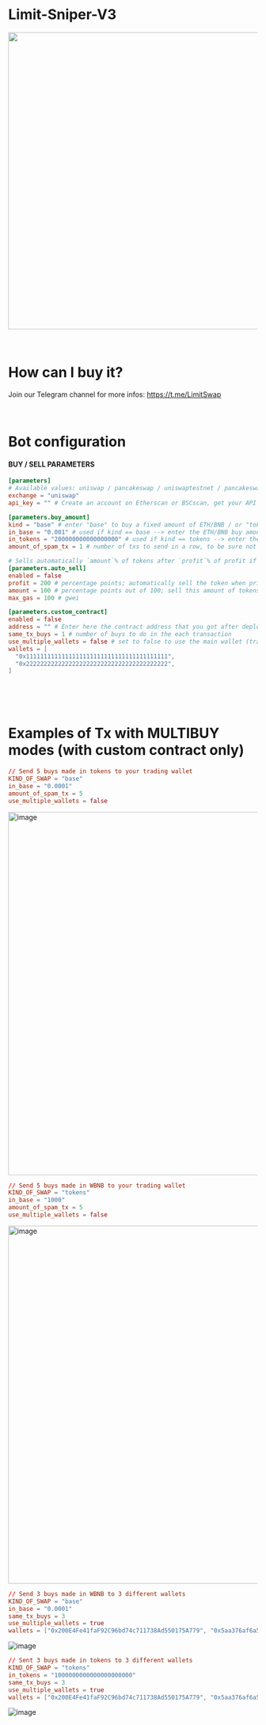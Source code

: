 # Limit-Sniper-V3

<img src="https://user-images.githubusercontent.com/70858574/210904846-a055fd00-0e15-4651-90e0-eefb4ec15264.png" width="600">



&nbsp;

# How can I buy it?
Join our Telegram channel for more infos:  https://t.me/LimitSwap 

&nbsp;

# Bot configuration

#### BUY / SELL  PARAMETERS
```toml
[parameters]
# Available values: uniswap / pancakeswap / uniswaptestnet / pancakeswaptestnet
exchange = "uniswap"
api_key = "" # Create an account on Etherscan or BSCscan, get your API key in your account settings, and enter it here

[parameters.buy_amount]
kind = "base" # enter "base" to buy a fixed amount of ETH/BNB / or "tokens" to buy a fixed amount of tokens
in_base = "0.001" # used if kind == base --> enter the ETH/BNB buy amount you want to use
in_tokens = "200000000000000000" # used if kind == tokens --> enter the amount of tokens you want to buy. READ CAREFULLY : this amount will be divided by tokens decimals --> 2000000000000000000 = 2 tokens if decimals = 18
amount_of_spam_tx = 1 # number of txs to send in a row, to be sure not to frontrun liquidity. If you use custom contract, only 1 tx will succeed.

# Sells automatically `amount`% of tokens after `profit`% of profit if the current gas price is less than `max_gas`.
[parameters.auto_sell]
enabled = false
profit = 200 # percentage points; automatically sell the token when price has reached buyprice * this value
amount = 100 # percentage points out of 100; sell this amount of tokens
max_gas = 100 # gwei

[parameters.custom_contract]
enabled = false
address = "" # Enter here the contract address that you got after deploying the contract
same_tx_buys = 1 # number of buys to do in the each transaction
use_multiple_wallets = false # set to false to use the main wallet (trading_address) or to true to use the following wallets as recipients.
wallets = [
  "0x1111111111111111111111111111111111111111",
  "0x2222222222222222222222222222222222222222",
]
```
&nbsp;

&nbsp;

# Examples of Tx with MULTIBUY modes (with custom contract only)

```toml
// Send 5 buys made in tokens to your trading wallet
KIND_OF_SWAP = "base"
in_base = "0.0001"
amount_of_spam_tx = 5
use_multiple_wallets = false
```
<img width="734" alt="image" src="https://user-images.githubusercontent.com/70858574/195204453-e45f313f-29ad-461b-a0fb-13c661367f5a.png">


```toml
// Send 5 buys made in WBNB to your trading wallet
KIND_OF_SWAP = "tokens"
in_base = "1000"
amount_of_spam_tx = 5
use_multiple_wallets = false
```
<img width="723" alt="image" src="https://user-images.githubusercontent.com/70858574/195205348-eae4e2ce-1d9e-4722-a12d-acb05cde5ad4.png">


```toml
// Send 3 buys made in WBNB to 3 different wallets
KIND_OF_SWAP = "base"
in_base = "0.0001"
same_tx_buys = 3
use_multiple_wallets = true
wallets = ["0x200E4Fe41faF92C96bd74c711738Ad550175A779", "0x5aa376af6a5d99d051c3f994de26bb5ae234da26", "0xf62803b9f8a146d07b993ad08bda8de91dde8690"],
```
![image](https://user-images.githubusercontent.com/70858574/195206368-a3049377-354f-40f4-b667-40732514f89e.png)


```toml
// Sent 3 buys made in tokens to 3 different wallets
KIND_OF_SWAP = "tokens"
in_tokens = "1000000000000000000000"
same_tx_buys = 3
use_multiple_wallets = true
wallets = ["0x200E4Fe41faF92C96bd74c711738Ad550175A779", "0x5aa376af6a5d99d051c3f994de26bb5ae234da26", "0xf62803b9f8a146d07b993ad08bda8de91dde8690"],
```
![image](https://user-images.githubusercontent.com/70858574/195205954-a0c44fd1-2717-49a4-b590-a5135622b424.png)
